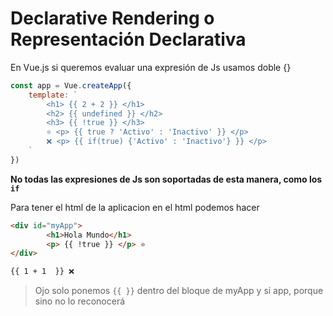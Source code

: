 # Declarative Rendering o Representación Declarativa

En Vue.js si queremos evaluar una expresión de Js usamos doble {}

```js
const app = Vue.createApp({
    template: `
        <h1> {{ 2 + 2 }} </h1>
        <h2> {{ undefined }} </h2>
        <h3> {{ !true }} </h3>
        ⭐ <p> {{ true ? 'Activo' : 'Inactivo' }} </p>
        ❌ <p> {{ if(true) {'Activo' : 'Inactivo'} }} </p>
    `
})
```

**No todas las expresiones de Js son soportadas de esta manera, como los `if`**

Para tener el html de la aplicacion en el html podemos hacer

```html
<div id="myApp">
        <h1>Hola Mundo</h1> 
        <p> {{ !true }} </p> ⭐
</div>

{{ 1 + 1  }} ❌
```

> Ojo solo ponemos `{{ }}` dentro del bloque de myApp y si app, porque sino no lo reconocerá 

